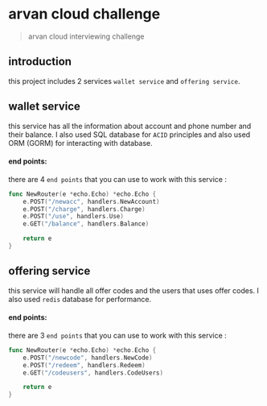 # arvan cloud challenge

> arvan cloud interviewing challenge 

## introduction
this project includes 2 services `wallet service` and `offering service`.

## wallet service
this service has all the information about account and phone number and their balance. I also used SQL database for `ACID` principles and also used ORM (GORM) for interacting with database. <br>

#### end points:
there are 4 `end points` that you can use to work with this service :

```go
func NewRouter(e *echo.Echo) *echo.Echo {
    e.POST("/newacc", handlers.NewAccount)
    e.POST("/charge", handlers.Charge)
    e.POST("/use", handlers.Use)
    e.GET("/balance", handlers.Balance)

    return e
}
````

## offering service
this service will handle all offer codes and the users that uses offer codes. I also used `redis` database for performance. <br>

#### end points:
there are 3 `end points` that you can use to work with this service :

```go
func NewRouter(e *echo.Echo) *echo.Echo {
    e.POST("/newcode", handlers.NewCode)
    e.POST("/redeem", handlers.Redeem)
    e.GET("/codeusers", handlers.CodeUsers)

    return e
}
````

